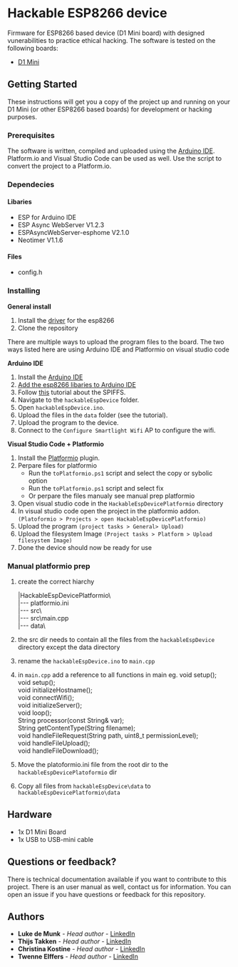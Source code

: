 # Hackable ESP8266 device
Firmware for ESP8266 based device (D1 Mini board) with designed vunerabilities to practice ethical hacking. The software is tested on the following boards:

* [D1 Mini](https://www.berrybase.de/en/dev.-boards/esp8266-esp32-d1-mini/)
## Getting Started

These instructions will get you a copy of the project up and running on your D1 Mini (or other ESP8266 based boards) for development or hacking purposes.

### Prerequisites

The software is written, compiled and uploaded using the [Arduino IDE](https://www.arduino.cc/en/software). Platform.io and Visual Studio Code can be used as well. Use the script to convert the project to a Platform.io.

### Dependecies


#### Libaries

- ESP for Arduino IDE
- ESP Async WebServer V1.2.3
- ESPAsyncWebServer-esphome V2.1.0
- Neotimer V1.1.6

#### Files
- config.h

### Installing

<b>General install</b>
1. Install the [driver](https://github.com/HobbyComponents/CH340-Drivers) for the esp8266
2. Clone the repository

There are multiple ways to upload the program files to the board. The two ways listed here are using Arduino IDE and Platformio on visual studio code

<b>Arduino IDE</b>

1. Install the [Arduino IDE](https://www.arduino.cc/en/software)
2. [Add the esp8266 libaries to Arduino IDE](https://www.nonscio.com/blog/installing-esp8266-libraries-to-the-arduino-ide)
3. Follow [this](https://randomnerdtutorials.com/install-esp8266-filesystem-uploader-arduino-ide) tutorial about the SPIFFS.
4. Navigate to the `hackableEspDevice` folder.
5. Open `hackableEspDevice.ino`.
6. Upload the files in the `data` folder (see the tutorial).
7. Upload the program to the device.
8. Connect to the `Configure Smartlight Wifi` AP to configure the wifi.

<b>Visual Studio Code + Platformio</b>
1. Install the [Platformio](https://platformio.org/install/ide?install=vscode) plugin.
2. Perpare files for platformio
   - Run the `toPlatformio.ps1` script and select the copy or sybolic option
   - Run the `toPlatformio.ps1` script and select fix
   - Or perpare the files manualy see manual prep platformio
3. Open visual studio code in the `HackableEspDevicePlatformio` directory
4. In visual studio code open the project in the platformio addon. `(Platoformio > Projects > open HackableEspDevicePlatformio)`
5. Upload the program `(project tasks > General> Upload)`
6. Upload the filesystem Image `(Project tasks > Platform > Upload filesystem Image)`
7.  Done the device should now be ready for use

### Manual platformio prep
1. create the correct hiarchy 

    |HackableEspDevicePlatformio\ \
    |--- platformio.ini \
    |--- src\ \
    |--- src\main.cpp\
    |--- data\ 

1. the src dir needs to contain all the files from the `hackableEspDevice` directory except the data directory
2. rename the `hackableEspDevice.ino` to `main.cpp`
3. in `main.cpp` add a reference to all functions in main eg.
void setup();\
void setup();\
void initializeHostname();\
void connectWifi();\
void initializeServer();\
void loop();\
String processor(const String& var);\
String getContentType(String filename);\
void handleFileRequest(String path, uint8_t permissionLevel);\
void handleFileUpload();\
void handleFileDownload();
4. Move the platoformio.ini file from the root dir to the `hackableEspDevicePlatoformio` dir
5. Copy all files from `hackableEspDevice\data` to `hackableEspDevicePlatformio\data`

## Hardware

* 1x D1 Mini Board
* 1x USB to USB-mini cable

## Questions or feedback?

There is technical documentation available if you want to contribute to this project. There is an user manual as well, contact us for information. You can open an issue if you have questions or feedback for this repository.

## Authors

* **Luke de Munk** - *Head author* - [LinkedIn](https://www.linkedin.com/in/luke-de-munk/)
* **Thijs Takken** - *Head author* - [LinkedIn](https://www.linkedin.com/in/)
* **Christina Kostine** - *Head author* - [LinkedIn](https://www.linkedin.com/in/)
* **Twenne Elffers** - *Head author* - [LinkedIn](https://www.linkedin.com/in/)

<!-- ## License

This project is licensed under the MIT License - see the [LICENSE.md](LICENSE.md) file for details -->